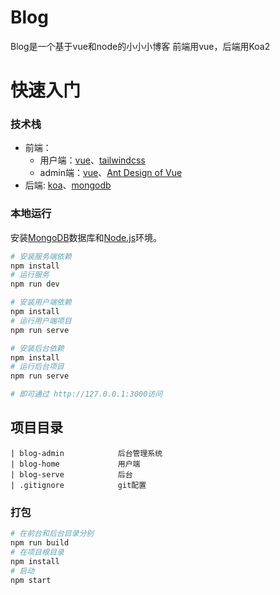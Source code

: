 # Blog

Blog是一个基于vue和node的小小小博客
前端用vue，后端用Koa2

# 快速入门

### 技术栈

- 前端： 
  - 用户端：[vue](https://cn.vuejs.org/)、[tailwindcss](https://www.tailwindcss.com/) 
  - admin端：[vue](https://cn.vuejs.org/)、[Ant Design of Vue](https://www.antdv.com/)
- 后端: [koa](https://koa.bootcss.com/)、[mongodb](https://www.mongodb.com/)

### 本地运行

安装[MongoDB](https://www.mongodb.com/download-center?jmp=nav#community)数据库和[Node.js](https://nodejs.org/en/)环境。

``` bash
# 安装服务端依赖
npm install
# 运行服务
npm run dev

# 安装用户端依赖
npm install
# 运行用户端项目
npm run serve

# 安装后台依赖
npm install
# 运行后台项目
npm run serve

# 即可通过 http://127.0.0.1:3000访问
```

## 项目目录

```
| blog-admin            后台管理系统
| blog-home             用户端
| blog-serve            后台
| .gitignore            git配置
```

### 打包

```bash
# 在前台和后台目录分别
npm run build
# 在项目根目录
npm install
# 启动
npm start
```


 

